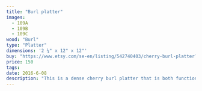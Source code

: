 ```yaml
---
title: "Burl platter"
images:
  - 109A
  - 109B
  - 109C
wood: "Burl"
type: "Platter"
dimensions: '2 ¼" x 12" x 12"'
buy: "https://www.etsy.com/se-en/listing/542740403/cherry-burl-platter?ref=shop_home_active_23"
price: 150
tags:
date: 2016-6-08
description: "This is a dense cherry burl platter that is both functional and handsome. It is useful for serving dry food stuffs, fruit, or as a stand alone piece of art."
---
```


